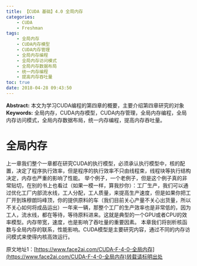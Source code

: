 ```yaml
---
title: 【CUDA 基础】4.0 全局内存
categories:
    - CUDA
    - Freshman
tags:
    - 全局内存
    - CUDA内存模型
    - CUDA内存管理
    - 全局内存编程
    - 全局内存访问模式
    - 全局内存数据布局
    - 统一内存编程
    - 提高内存吞吐量
toc: true
date: 2018-04-28 09:43:50
---
```


**Abstract:** 本文为学习CUDA编程的第四章的概要，主要介绍第四章研究的对象
**Keywords:** 全局内存，CUDA内存模型，CUDA内存管理，全局内存编程，全局内存访问模式，全局内存数据布局，统一内存编程，提高内存吞吐量。

<!--more-->
# 全局内存
上一章我们整个一章都在研究CUDA的执行模型，必须承认执行模型中，核的配置，决定了程序执行效率，但是程序的执行效率不只由线程束，线程块等执行结构决定，内存也严重的影响了性能。
举个例子，一个老例子，但是这个例子真的非常贴切，在别的书上也看过（如果一模一样，算我抄你）：工厂生产，我们可以通过优化工厂内部流水线，工人分配，工人质量，来提高生产速度，但是如果你把工厂开到珠穆朗玛峰顶，你的提供原料的车（我们目前关心产量不关心出货量，所以不关心如何将成品运出）一年来一辆，那整个工厂的生产效率也是非常低的，因为工人，流水线，都在等待，等待原料进来。这就是典型的一个GPU或者CPU的效率模型。内存带宽，速度，也是影响了吞吐量的重要因素。
本章我们将剖析核函数与全局内存的联系，性能影响。CUDA模型是主要研究内容，通过不同的内存访问模式来使得内核高效运行。





原文地址1：[https://www.face2ai.com/CUDA-F-4-0-全局内存](https://www.face2ai.com/CUDA-F-4-0-全局内存)转载请标明出处
